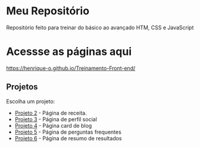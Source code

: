 # Meu Repositório

Repositório feito para treinar do básico ao avançado HTM, CSS e JavaScript

# Acessse as páginas aqui

https://henrique-o.github.io/Treinamento-Front-end/

## Projetos

Escolha um projeto:

- [Projeto 2](Pagina-de-receita-Treino-2/index.html/) - Página de receita.
- [Projeto 3](Pagina-de-perfil-social-Treino-3/index.html/) - Página de perfil social
- [Projeto 4](Pagina-de-blog-cartao-Treino-4/index.html/) - Página card de blog
- [Projeto 5](Pagina-de-faq-Treino-5/index.html) - Página de perguntas frequentes
- [Projeto 6](Pagina-de-resultados-Treino-6/index.html) - Página de resumo de resultados
